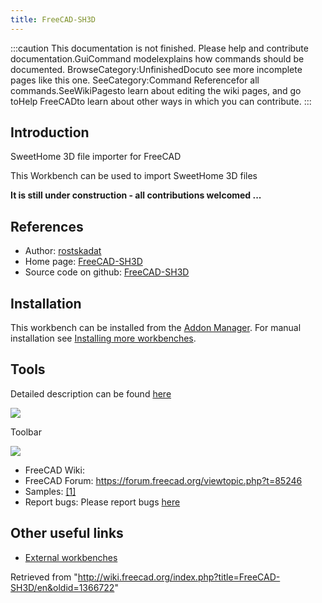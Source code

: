 ```yaml
---
title: FreeCAD-SH3D
---
```


:::caution
This documentation is not finished. Please help and contribute documentation.GuiCommand modelexplains how commands should be documented. BrowseCategory:UnfinishedDocuto see more incomplete pages like this one. SeeCategory:Command Referencefor all commands.SeeWikiPagesto learn about editing the wiki pages, and go toHelp FreeCADto learn about other ways in which you can contribute.
:::

## Introduction

SweetHome 3D file importer for FreeCAD

This Workbench can be used to import SweetHome 3D files

**It is still under construction - all contributions welcomed ...**

## References

- Author: [rostskadat](https://github.com/rostskadat)
- Home page: [FreeCAD-SH3D](https://github.com/rostskadat/FreeCAD-SH3D)
- Source code on github: [FreeCAD-SH3D](https://github.com/rostskadat/FreeCAD-SH3D)

## Installation

This workbench can be installed from the [Addon Manager](/Std_AddonMgr "Std AddonMgr"). For manual installation see [Installing more workbenches](/Installing_more_workbenches "Installing more workbenches").

## Tools

Detailed description can be found [here](https://github.com/rostskadat/FreeCAD-SH3D?tab=readme-ov-file#usage)

![](/images/SH3D_usage.gif)

Toolbar

![](/images/SH3D_Import.svg)

- FreeCAD Wiki:
- FreeCAD Forum: <https://forum.freecad.org/viewtopic.php?t=85246>
- Samples: [[1]](https://github.com/rostskadat/FreeCAD-SH3D/tree/main/Resources/sample)
- Report bugs: Please report bugs [here](https://github.com/rostskadat/FreeCAD-SH3D/issues)

## Other useful links

- [External workbenches](/External_workbenches "External workbenches")

Retrieved from "<http://wiki.freecad.org/index.php?title=FreeCAD-SH3D/en&oldid=1366722>"
